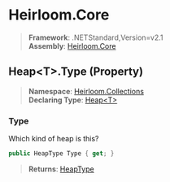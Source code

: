 # Heirloom.Core

> **Framework**: .NETStandard,Version=v2.1  
> **Assembly**: [Heirloom.Core][0]

## Heap\<T>.Type (Property)

> **Namespace**: [Heirloom.Collections][0]  
> **Declaring Type**: [Heap\<T>][1]

### Type

Which kind of heap is this?

```cs
public HeapType Type { get; }
```

> **Returns**: [HeapType][2]

[0]: ../../../Heirloom.Core.md
[1]: ../Heap[T].md
[2]: ../HeapType.md
